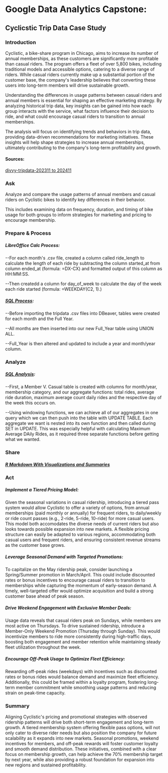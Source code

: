 # Google Data Analytics Capstone:
## Cyclicstic Trip Data Case Study

### Introduction

Cyclistic, a bike-share program in Chicago, aims to increase its number of annual memberships, as these customers are significantly more profitable than casual riders. The program offers a fleet of over 5,800 bikes, including traditional models and accessible options, catering to a diverse range of riders. While casual riders currently make up a substantial portion of the customer base, the company's leadership believes that converting these users into long-term members will drive sustainable growth.

Understanding the differences in usage patterns between casual riders and annual members is essential for shaping an effective marketing strategy. By analyzing historical trip data, key insights can be gained into how each group interacts with the service, what factors influence their decision to ride, and what could encourage casual riders to transition to annual memberships.

The analysis will focus on identifying trends and behaviors in trip data, providing data-driven recommendations for marketing initiatives. These insights will help shape strategies to increase annual memberships, ultimately contributing to the company's long-term profitability and growth.

#### Sources:

[divvy-tripdata-202311 to 202411](https://divvy-tripdata.s3.amazonaws.com/index.html)

### Ask

Analyze and compare the usage patterns of annual members and casual riders on Cyclistic bikes to identify key differences in their behavior.

This includes examining data on frequency, duration, and timing of bike usage for both groups to inform strategies for marketing and pricing to encourage membership.

### Prepare & Process

##### LibreOffice Calc Process:

--For each month's .csv file, created a column called ride_length to calculate the length of each ride by subtracting the column started_at from column ended_at (formula: =DX-CX) and formatted output of this column as HH:MM:SS.

--Then createdd a column for day_of_week to calculate the day of the week each ride started (formula: =WEEKDAY(C2, 1).)

##### [SQL Process](https://github.com/a-tetreault/Cyclistic_tripdata/blob/main/cyclistic_create_tables.sql):

--Before importing the tripdata .csv files into DBeaver, tables were created for each month and the Full Year.

--All months are then inserted into our new Full_Year table using UNION ALL.

--Full_Year is then altered and updated to include a year and month/year column.

### Analyze

##### [SQL Analysis](https://github.com/a-tetreault/Cyclistic_tripdata/blob/main/create_output_table.sql):

--First, a Member V. Casual table is created with columns for month/year, membership category, and our aggregate functions: total rides, average ride duration, maximum average count daily rides and the respective day of the week this occurs on. 

--Using windowing functions, we can achieve all of our aggregates in one query which we can then push into the table with UPDATE TABLE. Each aggregate we want is nested into its own function and then called during SET in UPDATE. This was especially helpful with calculating Maximum Average DAily Rides, as it required three separate functions before getting what we wanted.

### Share

##### [R Markdown With Visualizations and Summaries](https://github.com/a-tetreault/Cyclistic_tripdata/blob/012ebe208475f2e6403cc90ed3330489aaa037e5/Cyclistic_analysis.md)

### Act

##### Implement a Tiered Pricing Model:

Given the seasonal variations in casual ridership, introducing a tiered pass system would allow Cyclistic to offer a variety of options, from annual memberships (paid monthly or annually) for frequent riders, to daily/weekly or ride count passes (e.g., 2-ride, 5-ride, 10-ride) for more casual users. This model both accomodates the diverse needs of current riders but also looks towards possible expansion into new markets. A flexible pricing structure can easily be adapted to various regions, accommodating both casual users and frequent riders, and ensuring consistent revenue streams as the customer base grows.

##### Leverage Seasonal Demand with Targeted Promotions:

To capitalize on the May ridership peak, consider launching a Spring/Summer promotion in March/April. This could include discounted rates or bonus incentives to encourage casual riders to transition to memberships while capturing the momentum of early-season demand. A timely, well-targeted offer would optimize acquisition and build a strong customer base ahead of peak season.

##### Drive Weekend Engagement with Exclusive Member Deals:

Usage data reveals that casual riders peak on Sundays, while members are most active on Thursdays. To drive sustained ridership, introduce a Member-Only Weekend Promotion (Thursday through Sunday). This would incentivize members to ride more consistently during high-traffic days, boosting both engagement and member retention while maintaining steady fleet utilization throughout the week.

##### Encourage Off-Peak Usage to Optimize Fleet Efficiency:

Rewarding off-peak rides (weekdays) with incentives such as discounted rates or bonus rides would balance demand and maximize fleet efficiency. Additionally, this could be framed within a loyalty program, fostering long-term member commitment while smoothing usage patterns and reducing strain on peak-time capacity.

### Summary

Aligning Cyclistic's pricing and promotional strategies with observed ridership patterns will drive both short-term engagement and long-term growth. A tiered membership system offering flexible pass options, will not only cater to diverse rider needs but also position the company for future scalability as it expands into new markets. Seasonal promotions, weekend incentives for members, and off-peak rewards will foster customer loyalty and smooth demand distribution. These initiatives, combined with a clear focus on membership growth, can help achieve the 70% membership target by next year, while also providing a robust foundation for expansion into new regions and sustained profitability.
